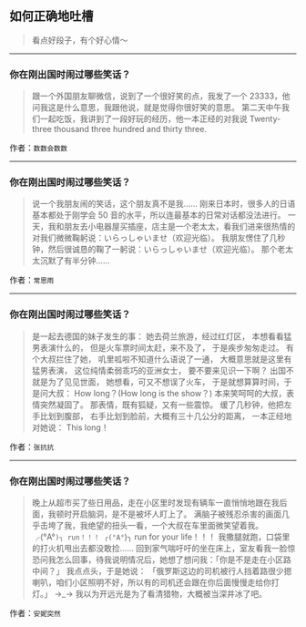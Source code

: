 ## 如何正确地吐槽

> 看点好段子，有个好心情～


 
---

### 你在刚出国时闹过哪些笑话？

> 跟一个外国朋友聊微信，说到了一个很好笑的点，我发了一个 23333，他问我这是什么意思，我跟他说，就是觉得你很好笑的意思。
> 第二天中午我们一起吃饭，我讲到了一段好玩的经历，他一本正经的对我说 Twenty-three thousand three hundred and thirty three.


作者：`数数会数数`

---

### 你在刚出国时闹过哪些笑话？

> 说一个我朋友闹的笑话，这个朋友真不是我……
> 刚来日本时，很多人的日语基本都处于刚学会 50 音的水平，所以连最基本的日常对话都没法进行。
> 一天，我和朋友去小电器屋买插座，店主是一个老太太，看我们进来很热情的对我们微微鞠躬说：いらっしゃいませ（欢迎光临）。
> 我朋友愣住了几秒钟，然后很诚恳的鞠了一躬说：いらっしゃいませ（欢迎光临）。
> 那个老太太沉默了有半分钟……


作者：`常思雨`

---

### 你在刚出国时闹过哪些笑话？

> 是一起去德国的妹子发生的事：
> 她去荷兰旅游，经过红灯区，
> 本想看看猛男表演什么的，
> 但是火车票时间太赶，来不及了，
> 于是疾步匆匆走过。
> 有个大叔拦住了她，
> 叽里呱啦不知道什么语说了一通，
> 大概意思就是这里有猛男表演，
> 这位纯情柔弱乖巧的亚洲女士，
> 要不要来见识一下啊？
> 出国不就是为了见见世面，
> 她想看，可又不想误了火车，
> 于是就想算算时间，于是问大叔：
> How long？(How long is the show？)
> 本来笑呵呵的大叔，表情突然凝固了。
> 那表情，既有狐疑，又有一些震惊。
> 缓了几秒钟，他把左手比划到腹部，
> 右手比划到脸前，大概有三十几公分的距离，
> 一本正经地对她说：
> This long！


作者：`张抗抗`

---

### 你在刚出国时闹过哪些笑话？

> 晚上从超市买了些日用品，走在小区里时发现有辆车一直悄悄地跟在我后面，我顿时开启脑洞，是不是被坏人盯上了。
> 满脑子被残忍杀害的画面几乎击垮了我，我绝望的扭头一看，一个大叔在车里面微笑望着我。
> ╭(°A°`)╮ run！！！
> ╭(°A°`)╮ run for your life！！！
> 我撒腿就跑，口袋里的打火机甩出去都没敢捡……
> 回到家气喘吁吁的坐在床上，室友看我一脸惊恐问我怎么回事，待我说明情况后，她想了想问我：「你是不是走在小区路中间？」
> 我点点头，于是她说：
> 「俄罗斯这边的司机被行人挡着路很少摁喇叭，咱们小区照明不好，所以有的司机还会跟在你后面慢慢走给你打灯。」
> →_→ 我以为开远光是为了看清猎物，大概被当深井冰了吧。


作者：`安妮突然`